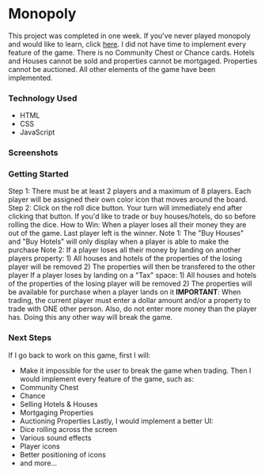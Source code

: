 # Monopoly
This project was completed in one week. 
If you've never played monopoly and would like to learn, click [here](https://www.hasbro.com/common/documents/A0AFE3A69EC745EBA77B9A7950BBCA44/AD7742057B1D43609B53D24D75E9CA9B.pdf).
I did not have time to implement every feature of the game. There is no Community Chest or Chance cards. Hotels and Houses cannot be sold and properties cannot be mortgaged. Properties cannot be auctioned. All other elements of the game have been implemented.

### Technology Used
* HTML
* CSS
* JavaScript

### Screenshots


### Getting Started
Step 1: There must be at least 2 players and a maximum of 8 players.
  Each player will be assigned their own color icon that moves around the board.
Step 2: Click on the roll dice button.
  Your turn will immediately end after clicking that button. If you'd like to trade or buy houses/hotels, do so before rolling the dice.
How to Win: When a player loses all their money they are out of the game. Last player left is the winner.
Note 1: The "Buy Houses" and "Buy Hotels" will only display when a player is able to make the purchase
Note 2: If a player loses all their money by landing on another players property: 1) All houses and hotels of the properties of the losing player will be removed 2) The properties will then be transfered to the other player
If a player loses by landing on a "Tax" space: 1) All houses and hotels of the properties of the losing player will be removed 2) The properties will be available for purchase when a player lands on it
**IMPORTANT**: When trading, the current player must enter a dollar amount and/or a property to trade with ONE other person. Also, do not enter more money than the player has. Doing this any other way will break the game.

### Next Steps
If I go back to work on this game, first I will:
* Make it impossible for the user to break the game when trading.
Then I would implement every feature of the game, such as:
* Community Chest
* Chance
* Selling Hotels & Houses
* Mortgaging Properties
* Auctioning Properties
Lastly, I would implement a better UI:
* Dice rolling across the screen
* Various sound effects
* Player icons
* Better positioning of icons
* and more...